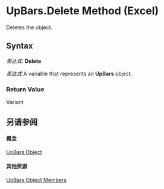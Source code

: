 
# UpBars.Delete Method (Excel)

Deletes the object.


## Syntax

 _表达式_. **Delete**

 _表达式_ A variable that represents an **UpBars** object.


### Return Value

Variant


## 另请参阅


#### 概念


[UpBars Object](4f2a85fe-3fbb-ccc6-7b16-e48e54cd3394.md)
#### 其他资源


[UpBars Object Members](http://msdn.microsoft.com/library/9c0bf545-ea18-987f-16f3-5d91175245ca%28Office.15%29.aspx)